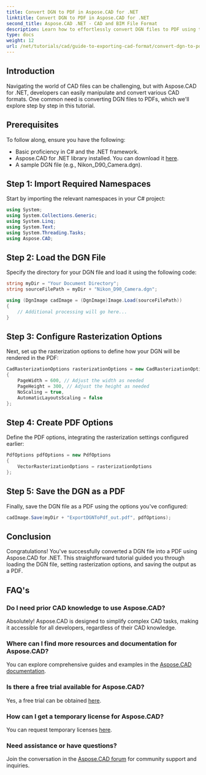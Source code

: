```yaml
---
title: Convert DGN to PDF in Aspose.CAD for .NET
linktitle: Convert DGN to PDF in Aspose.CAD for .NET
second_title: Aspose.CAD .NET - CAD and BIM File Format
description: Learn how to effortlessly convert DGN files to PDF using the powerful Aspose.CAD library for .NET. This step-by-step guide is designed for developers of all levels.
type: docs
weight: 12
url: /net/tutorials/cad/guide-to-exporting-cad-format/convert-dgn-to-pdf/
---
```

## Introduction

Navigating the world of CAD files can be challenging, but with Aspose.CAD for .NET, developers can easily manipulate and convert various CAD formats. One common need is converting DGN files to PDFs, which we'll explore step by step in this tutorial.

## Prerequisites

To follow along, ensure you have the following:

- Basic proficiency in C# and the .NET framework.
- Aspose.CAD for .NET library installed. You can download it [here](https://releases.aspose.com/cad/net/).
- A sample DGN file (e.g., Nikon_D90_Camera.dgn). 

## Step 1: Import Required Namespaces

Start by importing the relevant namespaces in your C# project:

```csharp
using System;
using System.Collections.Generic;
using System.Linq;
using System.Text;
using System.Threading.Tasks;
using Aspose.CAD;
```

## Step 2: Load the DGN File

Specify the directory for your DGN file and load it using the following code:

```csharp
string myDir = "Your Document Directory";
string sourceFilePath = myDir + "Nikon_D90_Camera.dgn";

using (DgnImage cadImage = (DgnImage)Image.Load(sourceFilePath))
{
    // Additional processing will go here...
}
```

## Step 3: Configure Rasterization Options

Next, set up the rasterization options to define how your DGN will be rendered in the PDF:

```csharp
CadRasterizationOptions rasterizationOptions = new CadRasterizationOptions
{
    PageWidth = 600, // Adjust the width as needed
    PageHeight = 300, // Adjust the height as needed
    NoScaling = true,
    AutomaticLayoutsScaling = false
};
```

## Step 4: Create PDF Options

Define the PDF options, integrating the rasterization settings configured earlier:

```csharp
PdfOptions pdfOptions = new PdfOptions
{
    VectorRasterizationOptions = rasterizationOptions
};
```

## Step 5: Save the DGN as a PDF

Finally, save the DGN file as a PDF using the options you've configured:

```csharp
cadImage.Save(myDir + "ExportDGNToPdf_out.pdf", pdfOptions);
```

## Conclusion

Congratulations! You've successfully converted a DGN file into a PDF using Aspose.CAD for .NET. This straightforward tutorial guided you through loading the DGN file, setting rasterization options, and saving the output as a PDF.

## FAQ's

### Do I need prior CAD knowledge to use Aspose.CAD?  
Absolutely! Aspose.CAD is designed to simplify complex CAD tasks, making it accessible for all developers, regardless of their CAD knowledge.

### Where can I find more resources and documentation for Aspose.CAD?  
You can explore comprehensive guides and examples in the [Aspose.CAD documentation](https://reference.aspose.com/cad/net/).

### Is there a free trial available for Aspose.CAD?  
Yes, a free trial can be obtained [here](https://releases.aspose.com/).

### How can I get a temporary license for Aspose.CAD?  
You can request temporary licenses [here](https://purchase.aspose.com/temporary-license/).

### Need assistance or have questions?  
Join the conversation in the [Aspose.CAD forum](https://forum.aspose.com/c/cad/19) for community support and inquiries.
